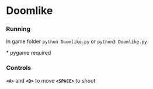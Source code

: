 # Doomlike

### Running

In game folder ```python Doomlike.py``` or ```python3 Doomlike.py```

\* pygame required


### Controls

**```<A>```** and **```<D>```** to move
**```<SPACE>```** to shoot
